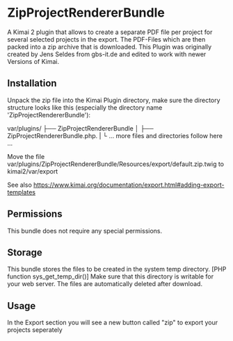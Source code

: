 # ZipProjectRendererBundle

A Kimai 2 plugin that allows to create a separate PDF file per project for several selected projects in the export. The PDF-Files which are then packed into a zip archive that is downloaded.
This Plugin was originally created by Jens Seldes from gbs-it.de and edited to work with newer Versions of Kimai.


## Installation

Unpack the zip file into the Kimai Plugin directory, make sure the directory structure looks like this (especially the directory name 'ZipProjectRendererBundle'):


var/plugins/ 
├── ZipProjectRendererBundle
│ ├── ZipProjectRendererBundle.php.
| └ ... more files and directories follow here ... 

Move the file var/plugins/ZipProjectRendererBundle/Resources/export/default.zip.twig
to
kimai2/var/export

See also https://www.kimai.org/documentation/export.html#adding-export-templates


## Permissions

This bundle does not require any special permissions.

## Storage

This bundle stores the files to be created in the system temp directory. [PHP function sys_get_temp_dir()]
Make sure that this directory is writable for your web server. The files are automatically deleted after download.

## Usage
In the Export section you will see a new button called "zip" to export your projects seperately


